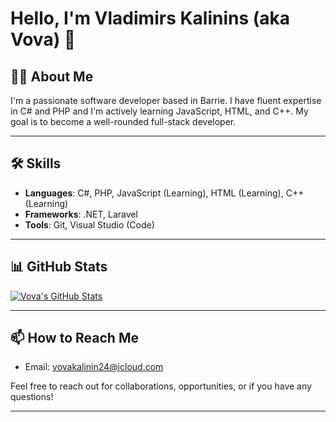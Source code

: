 # Hello, I'm Vladimirs Kalinins (aka Vova) 👋

## 👨‍💻 About Me

I'm a passionate software developer based in Barrie. I have fluent expertise in C# and PHP and I'm actively learning JavaScript, HTML, and C++. My goal is to become a well-rounded full-stack developer.

---

## 🛠 Skills

- **Languages**: C#, PHP, JavaScript (Learning), HTML (Learning), C++ (Learning)
- **Frameworks**: .NET, Laravel
- **Tools**: Git, Visual Studio (Code)

---

## 📊 GitHub Stats

[![Vova's GitHub Stats](https://github-readme-stats.vercel.app/api?username=vovakalinins&count_private=true&show_icons=true&theme=radical)](https://github.com/[YourGithubUsername])

---

## 📫 How to Reach Me

- Email: [vovakalinin24@icloud.com](mailto:vovakalinin24@icloud.com)

Feel free to reach out for collaborations, opportunities, or if you have any questions!

---
